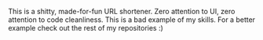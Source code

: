 This is a shitty, made-for-fun URL shortener. Zero attention to UI, zero attention to code cleanliness. This is a bad example of my skills. For a better example check out the rest of my repositories :)
